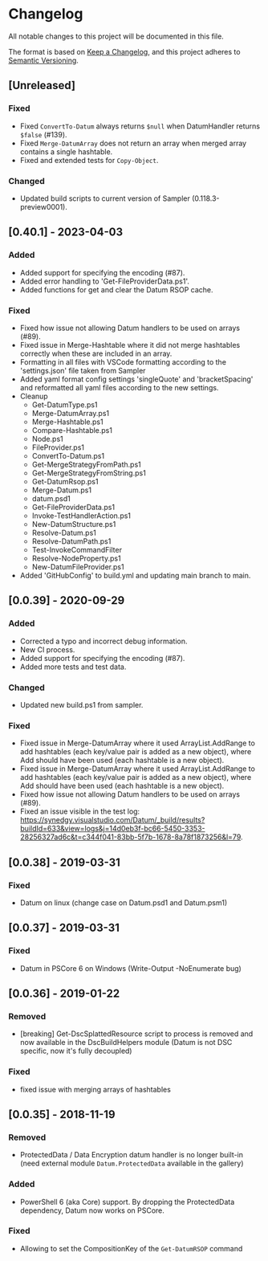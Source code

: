 # Changelog

All notable changes to this project will be documented in this file.

The format is based on [Keep a Changelog](https://keepachangelog.com/en/1.0.0/),
and this project adheres to [Semantic Versioning](https://semver.org/spec/v2.0.0.html).

## [Unreleased]

### Fixed

- Fixed `ConvertTo-Datum` always returns `$null` when DatumHandler returns `$false` (#139).
- Fixed `Merge-DatumArray` does not return an array when merged array contains a single hashtable.
- Fixed and extended tests for `Copy-Object`.

### Changed

- Updated build scripts to current version of Sampler (0.118.3-preview0001).

## [0.40.1] - 2023-04-03

### Added

- Added support for specifying the encoding (#87).
- Added error handling to 'Get-FileProviderData.ps1'.
- Added functions for get and clear the Datum RSOP cache.

### Fixed

- Fixed how issue not allowing Datum handlers to be used on arrays (#89).
- Fixed issue in Merge-Hashtable where it did not merge hashtables correctly when these
  are included in an array.
- Formatting in all files with VSCode formatting according to the 'settings.json' file taken from Sampler
- Added yaml format config settings 'singleQuote' and 'bracketSpacing' and reformatted all yaml files according to the new settings.
- Cleanup
  - Get-DatumType.ps1
  - Merge-DatumArray.ps1
  - Merge-Hashtable.ps1
  - Compare-Hashtable.ps1
  - Node.ps1
  - FileProvider.ps1
  - ConvertTo-Datum.ps1
  - Get-MergeStrategyFromPath.ps1
  - Get-MergeStrategyFromString.ps1
  - Get-DatumRsop.ps1
  - Merge-Datum.ps1
  - datum.psd1
  - Get-FileProviderData.ps1
  - Invoke-TestHandlerAction.ps1
  - New-DatumStructure.ps1
  - Resolve-Datum.ps1
  - Resolve-DatumPath.ps1
  - Test-InvokeCommandFilter
  - Resolve-NodeProperty.ps1
  - New-DatumFileProvider.ps1
- Added 'GitHubConfig' to build.yml and updating main branch to main.

## [0.0.39] - 2020-09-29

### Added

- Corrected a typo and incorrect debug information.
- New CI process.
- Added support for specifying the encoding (#87).
- Added more tests and test data.

### Changed

- Updated new build.ps1 from sampler.

### Fixed

- Fixed issue in Merge-DatumArray where it used ArrayList.AddRange to add hashtables (each key/value pair 
  is added as a new object), where Add should have been used (each hashtable is a new object).
- Fixed issue in Merge-DatumArray where it used ArrayList.AddRange to add hashtables (each key/value pair is added as a new object),
  where Add should have been used (each hashtable is a new object).
- Fixed how issue not allowing Datum handlers to be used on arrays (#89).
- Fixed an issue visible in the test log: https://synedgy.visualstudio.com/Datum/_build/results?buildId=633&view=logs&j=14d0eb3f-bc66-5450-3353-28256327ad6c&t=c344f041-83bb-5f7b-1678-8a78f1873256&l=79.

## [0.0.38] - 2019-03-31

### Fixed

- Datum on linux (change case on Datum.psd1 and Datum.psm1)

## [0.0.37] - 2019-03-31

### Fixed

- Datum in PSCore 6 on Windows (Write-Output -NoEnumerate bug)

## [0.0.36] - 2019-01-22

### Removed

- [breaking] Get-DscSplattedResource script to process is removed and now available in the DscBuildHelpers module (Datum is not DSC specific, now it's fully decoupled)

### Fixed

- fixed issue with merging arrays of hashtables

## [0.0.35] - 2018-11-19

### Removed

- ProtectedData / Data Encryption datum handler is no longer built-in (need external module `Datum.ProtectedData` available in the gallery)

### Added

- PowerShell 6 (aka Core) support. By dropping the ProtectedData dependency, Datum now works on PSCore.

### Fixed

- Allowing to set the CompositionKey of the `Get-DatumRSOP` command
